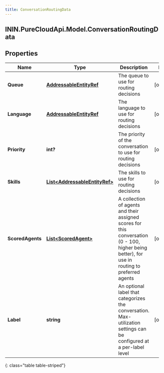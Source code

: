 ```yaml
---
title: ConversationRoutingData
---
```

## ININ.PureCloudApi.Model.ConversationRoutingData

## Properties

|Name | Type | Description | Notes|
|------------ | ------------- | ------------- | -------------|
| **Queue** | [**AddressableEntityRef**](AddressableEntityRef.html) | The queue to use for routing decisions | [optional] |
| **Language** | [**AddressableEntityRef**](AddressableEntityRef.html) | The language to use for routing decisions | [optional] |
| **Priority** | **int?** | The priority of the conversation to use for routing decisions | [optional] |
| **Skills** | [**List&lt;AddressableEntityRef&gt;**](AddressableEntityRef.html) | The skills to use for routing decisions | [optional] |
| **ScoredAgents** | [**List&lt;ScoredAgent&gt;**](ScoredAgent.html) | A collection of agents and their assigned scores for this conversation (0 - 100, higher being better), for use in routing to preferred agents | [optional] |
| **Label** | **string** | An optional label that categorizes the conversation.  Max-utilization settings can be configured at a per-label level | [optional] |
{: class="table table-striped"}


